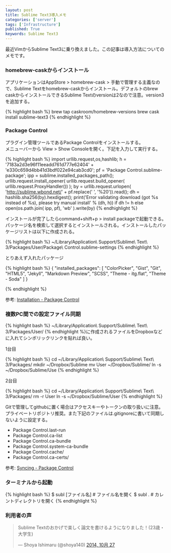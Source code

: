 ```yaml
---
layout: post
title: Sublime Text3導入メモ
categories: ['server']
tags: ['Infrastructure']
published: True
keywords: Sublime Text3
---
```


最近VimからSublime Text3に乗り換えました。この記事は導入方法についてのメモです。

### homebrew-caskからインストール

アプリケーションはAppStore > homebrew-cask > 手動で管理する主義なので、Sublime Textをhomebrew-caskからインストール。デフォルトのbrew caskからインストールできるSublime Textのversionは2なので注意。version3を追加する。

{% highlight bash %}
brew tap caskroom/homebrew-versions
brew cask install sublime-text3
{% endhighlight %}

### Package Control

プラグイン管理ツールであるPackage Controlをインストールする。<br>
メニューバーから View > Show Consoleを開く。下記を入力して実行する。

{% highlight bash %}
import urllib.request,os,hashlib; h = '7183a2d3e96f11eeadd761d777e62404' + 'e330c659d4bb41d3bdf022e94cab3cd0'; pf = 'Package Control.sublime-package'; ipp = sublime.installed_packages_path(); urllib.request.install_opener( urllib.request.build_opener( urllib.request.ProxyHandler()) ); by = urllib.request.urlopen( 'http://sublime.wbond.net/' + pf.replace(' ', '%20')).read(); dh = hashlib.sha256(by).hexdigest(); print('Error validating download (got %s instead of %s), please try manual install' % (dh, h)) if dh != h else open(os.path.join( ipp, pf), 'wb' ).write(by)
{% endhighlight %}

インストールが完了したらcommand+shift+p > install packageで起動できる。パッケージ名を検索して選択するとインストールされる。インストールしたパッケージリストは以下に作成される。

{% highlight bash %}
~/Library/Application\ Support/Sublime\ Text\ 3/Packages/User/Package\ Control.sublime-settings
{% endhighlight %}

とりあえず入れたパッケージ

{% highlight bash %}
{
	"installed_packages":
	[
		"ColorPicker",
		"Gist",
		"Git",
		"HTML5",
		"Jekyll",
		"Markdown Preview",
		"SCSS",
		"Theme - itg.flat",
		"Theme - Soda"
	]
}

{% endhighlight %}

参考: [Installation - Package Control](https://sublime.wbond.net/installation)

### 複数PC間での設定ファイル同期

{% highlight bash %}
~/Library/Application\ Support/Sublime\ Text\ 3/Packages/User/
{% endhighlight %}に作成されるファイルをDropboxなどに入れてシンボリックリンクを貼れば良い。

1台目

{% highlight bash %}
cd ~/Library/Application\ Support/Sublime\ Text\ 3/Packages/
mkdir ~/Dropbox/Sublime
mv User ~/Dropbox/Sublime/
ln -s ~/Dropbox/Sublime/Use
{% endhighlight %}

2台目

{% highlight bash %}
cd ~/Library/Application\ Support/Sublime\ Text\ 3/Packages/
rm -r User
ln -s ~/Dropbox/Sublime/User
{% endhighlight %}

Gitで管理してgithubに置く場合はアクセスキーやトークンの取り扱いに注意。プライベートリポジトリ推奨。また下記のファイルは.gitignoreに書いて同期しないように設定する。

* Package Control.last-run
* Package Control.ca-list
* Package Control.ca-bundle
* Package Control.system-ca-bundle
* Package Control.cache/
* Package Control.ca-certs/

参考: [Syncing - Package Control](https://sublime.wbond.net/docs/syncing)

### ターミナルから起動

{% highlight bash %}
$ subl [ファイル名] # ファイル名を開く
$ subl . # カレントディレクトリを開く
{% endhighlight %}

### 利用者の声

<blockquote class="twitter-tweet" lang="ja"><p>Sublime Textのおかげで楽しく論文を書けるようになりました！(23歳・大学生)</p>&mdash; Shoya Ishimaru (@shoya140) <a href="https://twitter.com/shoya140/status/526782092554694658">2014, 10月 27</a></blockquote>
<script async src="//platform.twitter.com/widgets.js" charset="utf-8"></script>